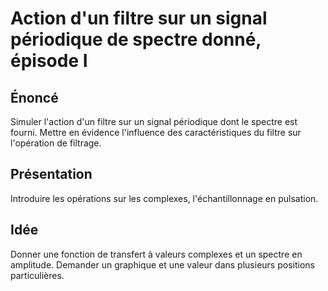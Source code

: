# Action d'un filtre sur un signal périodique de spectre donné, épisode I

## Énoncé

Simuler l'action d'un filtre sur un signal périodique dont le spectre est 
fourni. Mettre en évidence l'influence des caractéristiques du filtre sur 
l'opération de filtrage.

## Présentation

Introduire les opérations sur les complexes, l'échantillonnage en pulsation.

## Idée

Donner une fonction de transfert à valeurs complexes et un spectre en amplitude.
Demander un graphique et une valeur dans plusieurs positions particulières.
